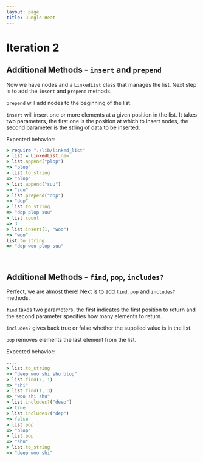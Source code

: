 ```yaml
---
layout: page
title: Jungle Beat
---
```


# Iteration 2

## Additional Methods - `insert` and `prepend`

Now we have nodes and a `LinkedList` class that manages the list. Next step is to add the `insert` and `prepend` methods.

`prepend` will add nodes to the beginning of the list.

`insert` will insert one or more elements at a given position in the list. It takes two parameters, the first one is the position at which to insert nodes, the second parameter is the string of data to be inserted.

Expected behavior:

```ruby
> require "./lib/linked_list"
> list = LinkedList.new
> list.append("plop")
=> "plop"
> list.to_string
=> "plop"
> list.append("suu")
=> "suu"
> list.prepend("dop")
=> "dop"
> list.to_string
=> "dop plop suu"
> list.count
=> 3
> list.insert(1, "woo")
=> "woo"
list.to_string
=> "dop woo plop suu"
```


<br>

## Additional Methods - `find`, `pop`, `includes?`

Perfect, we are almost there! Next is to add `find`, `pop` and `includes?` methods.

`find` takes two parameters, the first indicates the first position to return and the second parameter specifies how many elements to return.

`includes?` gives back true or false whether the supplied value is in the list.

`pop` removes elements the last element from the list.

Expected behavior:

```ruby
....
> list.to_string
=> "deep woo shi shu blop"
> list.find(2, 1)
=> "shi"
> list.find(1, 3)
=> "woo shi shu"
> list.includes?("deep")
=> true
> list.includes?("dep")
=> false
> list.pop
=> "blop"
> list.pop
=> "shu"
> list.to_string
=> "deep woo shi"
```